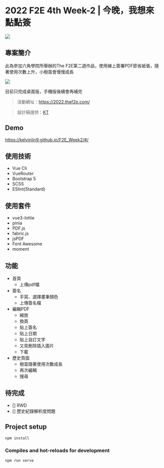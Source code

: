 # 2022 F2E 4th Week-2 | 今晚，我想來點點簽
![](https://i.imgur.com/ImZxIz6.png)
## 專案簡介

此為參加六角學院所舉辦的The F2E第二週作品，使用線上簽署PDF節省紙張，隨著使用次數上升，小樹苗會慢慢成長

![](https://i.imgur.com/Xaf3hf6.png)

目前只完成桌面版，手機版後續會再補完
> 活動網址：https://2022.thef2e.com/

> 設計稿提供：[KT](https://2022.thef2e.com/users/12061579703802991521)

## Demo
https://kelvinlin9.github.io/F2E_Week2/#/

## 使用技術
- Vue Cli
- VueRouter
- Bootstrap 5
- SCSS
- ESlint(Standard)

## 使用套件
- vue3-lottie
- pinia
- PDF.js
- fabric.js
- jsPDF
- Font Awesome
- moment

## 功能
- 首頁
  - 上傳pdf檔
- 簽名
  - 手寫、選擇畫筆顏色
  - 上傳簽名檔
- 編輯PDF
  - 縮放
  - 換頁
  - 貼上簽名
  - 貼上日期
  - 貼上自訂文字
  - 又見刪除插入圖片
  - 下載
- 歷史頁面
  - 樹苗隨著使用次數成長
  - 再次編輯
  - 搜尋

## 待完成
- [] RWD
- [] 歷史紀錄解析度問題

## Project setup
```
npm install
```

### Compiles and hot-reloads for development
```
npm run serve
```
